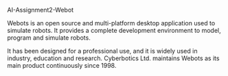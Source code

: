 AI-Assignment2-Webot

Webots is an open source and multi-platform desktop application used to simulate robots. It provides a complete development environment to model, program and simulate robots.

It has been designed for a professional use, and it is widely used in industry, education and research. Cyberbotics Ltd. maintains Webots as its main product continuously since 1998.
